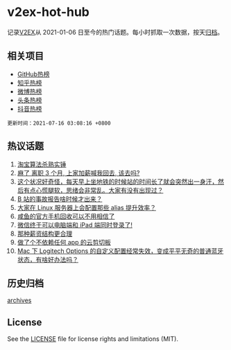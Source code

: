 # v2ex-hot-hub

 记录[V2EX](https://www.v2ex.com/)从 2021-01-06 日至今的热门话题。每小时抓取一次数据，按天[归档](archives)。
 
 ## 相关项目

- [GitHub热榜](https://github.com/lonnyzhang423/github-hot-hub)
- [知乎热榜](https://github.com/lonnyzhang423/zhihu-hot-hub)
- [微博热榜](https://github.com/lonnyzhang423/weibo-hot-hub)
- [头条热榜](https://github.com/lonnyzhang423/toutiao-hot-hub)
- [抖音热榜](https://github.com/lonnyzhang423/douyin-hot-hub)


 `更新时间：2021-07-16 03:08:16 +0800`

## 热议话题

1. [淘宝算法杀熟实锤](https://www.v2ex.com/t/789616)
1. [麻了 离职 3 个月, 上家加薪喊我回去, 该去吗?](https://www.v2ex.com/t/789680)
1. [这个状况好奇怪，每天早上坐地铁的时候站的时间长了就会突然出一身汗，然后有点心慌腿软，思绪会非常乱。大家有没有出现过？](https://www.v2ex.com/t/789608)
1. [B 站的事故报告啥时候才出来？](https://www.v2ex.com/t/789662)
1. [大家在 Linux 服务器上会配置那些 alias 提升效率？](https://www.v2ex.com/t/789686)
1. [咸鱼的官方手机回收可以不用相信了](https://www.v2ex.com/t/789657)
1. [微信终于可以电脑端和 iPad 端同时登录了!](https://www.v2ex.com/t/789677)
1. [那种薪资结构更合理](https://www.v2ex.com/t/789676)
1. [做了个不依赖任何 app 的云剪切板](https://www.v2ex.com/t/789720)
1. [Mac 下 Logitech Options 的自定义配置经常失效，变成平平无奇的普通蓝牙状态，有啥好办法吗？](https://www.v2ex.com/t/789658)

## 历史归档

[archives](archives)

## License

See the [LICENSE](LICENSE) file for license rights and limitations (MIT).
